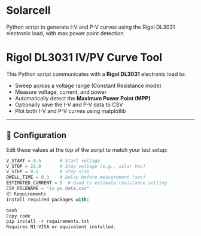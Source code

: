 # Solarcell
Python script to generate I-V and P-V curves using the Rigol DL3031 electronic load, with max power point detection.
# Rigol DL3031 IV/PV Curve Tool

This Python script communicates with a **Rigol DL3031** electronic load to:
- Sweep across a voltage range (Constant Resistance mode)
- Measure voltage, current, and power
- Automatically detect the **Maximum Power Point (MPP)**
- Optionally save the I-V and P-V data to CSV
- Plot both I-V and P-V curves using matplotlib

---

## 🔧 Configuration

Edit these values at the top of the script to match your test setup:

```python
V_START = 0.5       # Start voltage
V_STOP = 22.0       # Stop voltage (e.g., solar Voc)
V_STEP = 0.5        # Step size
DWELL_TIME = 0.3    # Delay before measurement (sec)
ESTIMATED_CURRENT = 5  # Used to estimate resistance setting
CSV_FILENAME = "iv_pv_data.csv"
📦 Requirements
Install required packages with:

bash
Copy code
pip install -r requirements.txt
Requires NI-VISA or equivalent installed.
